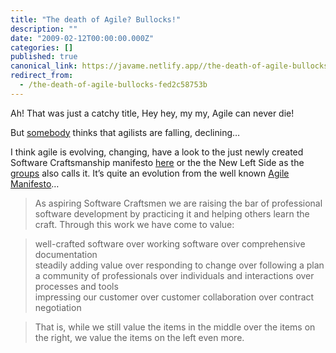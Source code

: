 ```yaml
---
title: "The death of Agile? Bullocks!"
description: ""
date: "2009-02-12T00:00:00.000Z"
categories: []
published: true
canonical_link: https://javame.netlify.app//the-death-of-agile-bullocks-fed2c58753b
redirect_from:
  - /the-death-of-agile-bullocks-fed2c58753b
---
```


Ah! That was just a catchy title, Hey hey, my my, Agile can never die!

But [somebody](http://www.noop.nl/2009/02/the-decline-and-fall-of-agilists.html) thinks that agilists are falling, declining…

I think agile is evolving, changing, have a look to the just newly created Software Craftsmanship manifesto [here](http://groups.google.com/group/software_craftsmanship/web/the-new-left-side) or the the New Left Side as the [groups](http://groups.google.com/group/software_craftsmanship) also calls it. It’s quite an evolution from the well known [Agile Manifesto](http://agilemanifesto.org/)…

> As aspiring Software Craftsmen we are raising the bar of professional  
> software development by practicing it and helping others learn the  
> craft. Through this work we have come to value:

> well-crafted software over working software over comprehensive documentation  
> steadily adding value over responding to change over following a plan  
> a community of professionals over individuals and interactions over processes and tools  
> impressing our customer over customer collaboration over contract negotiation

> That is, while we still value the items in the middle over the items on  
> the right, we value the items on the left even more.
